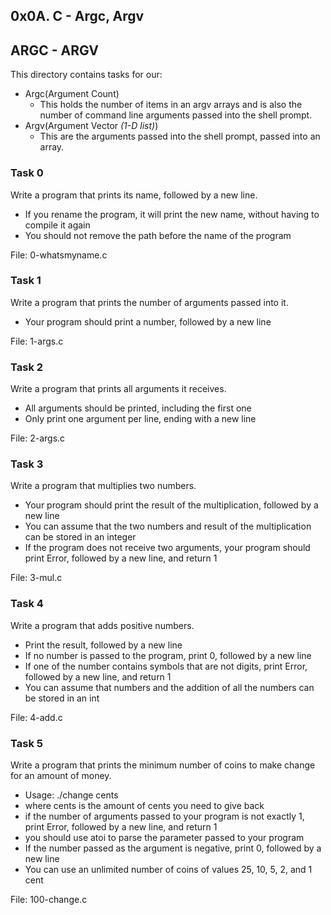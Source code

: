 ## 0x0A. C - Argc, Argv

## ARGC - ARGV
This directory contains tasks for our: 
- Argc(Argument Count)
  - This holds the number of items in an argv arrays and is also the number of command line arguments passed into the shell prompt.
- Argv(Argument Vector _(1-D list)_)
  - This are the arguments passed into the shell prompt, passed into an array.


### Task 0

Write a program that prints its name, followed by a new line.
- If you rename the program, it will print the new name, without having to compile it again
- You should not remove the path before the name of the program

File: 0-whatsmyname.c

### Task 1

Write a program that prints the number of arguments passed into it.
- Your program should print a number, followed by a new line

File: 1-args.c

### Task 2

Write a program that prints all arguments it receives.
- All arguments should be printed, including the first one
- Only print one argument per line, ending with a new line

File: 2-args.c

### Task 3

Write a program that multiplies two numbers.
- Your program should print the result of the multiplication, followed by a new line
- You can assume that the two numbers and result of the multiplication can be stored in an integer
- If the program does not receive two arguments, your program should print Error, followed by a new line, and return 1

File: 3-mul.c

### Task 4

Write a program that adds positive numbers.
- Print the result, followed by a new line
- If no number is passed to the program, print 0, followed by a new line
- If one of the number contains symbols that are not digits, print Error, followed by a new line, and return 1
- You can assume that numbers and the addition of all the numbers can be stored in an int

File: 4-add.c

### Task 5

Write a program that prints the minimum number of coins to make change for an amount of money.
- Usage: ./change cents
- where cents is the amount of cents you need to give back
- if the number of arguments passed to your program is not exactly 1, print Error, followed by a new line, and return 1
- you should use atoi to parse the parameter passed to your program
- If the number passed as the argument is negative, print 0, followed by a new line
- You can use an unlimited number of coins of values 25, 10, 5, 2, and 1 cent

File: 100-change.c











